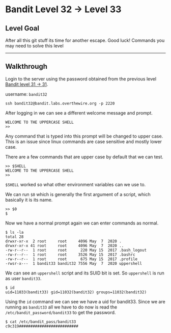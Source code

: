 # Bandit Level 32 → Level 33

## Level Goal

After all this git stuff its time for another escape. Good luck!
Commands you may need to solve this level

---

## Walkthrough

Login to the server using the password obtained from the previous level [Bandit level 31 -> 31](../bandit31-32/README.md). 

username: `bandit32`

```ssh
ssh bandit32@bandit.labs.overthewire.org -p 2220
```

After logging in we can see a different welcome message and prompt.

```console
WELCOME TO THE UPPERCASE SHELL
>>
```

Any command that is typed into this prompt will be changed to upper case. This is an issue since linux commands are case sensitive and mostly lower case.

There are a few commands that are upper case by default that we can test. 

```console
>> $SHELL
WELCOME TO THE UPPERCASE SHELL
>> 
```

`$SHELL` worked so what other environment variables can we use to.

We can run `$0` which is generally the first argument of a script, which basically it is its name.

```console
>> $0
$ 
```

Now we have a normal prompt again we can enter commands as normal.

```console
$ ls -la 
total 28
drwxr-xr-x  2 root     root     4096 May  7  2020 .
drwxr-xr-x 41 root     root     4096 May  7  2020 ..
-rw-r--r--  1 root     root      220 May 15  2017 .bash_logout
-rw-r--r--  1 root     root     3526 May 15  2017 .bashrc
-rw-r--r--  1 root     root      675 May 15  2017 .profile
-rwsr-x---  1 bandit33 bandit32 7556 May  7  2020 uppershell
```

We can see an `uppershell` script and its SUID bit is set. So `uppershell` is run as user `bandit33`. 

```console
$ id
uid=11033(bandit33) gid=11032(bandit32) groups=11032(bandit32)
```

Using the `id` command we can see we have a uid for bandit33.
Since we are running as `bandit33` all we have to do now is read the `/etc/bandit_password/bandit33` to get the password.


```console
$ cat /etc/bandit_pass/bandit33
c9c319##########################
```